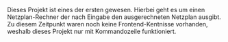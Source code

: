 Dieses Projekt ist eines der ersten gewesen.
Hierbei geht es um einen Netzplan-Rechner der nach Eingabe den ausgerechneten Netzplan ausgibt.
Zu diesem Zeitpunkt waren noch keine Frontend-Kentnisse vorhanden, weshalb dieses Projekt nur mit Kommandozeile funktioniert.
